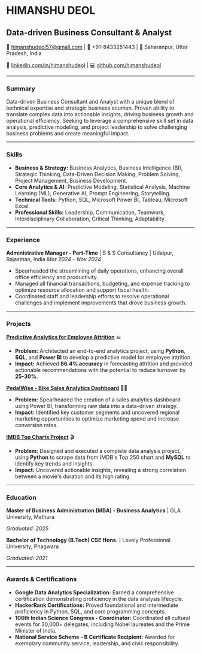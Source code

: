 # **HIMANSHU DEOL**
## Data-driven Business Consultant & Analyst

📧 himanshudeol57@gmail.com | 📱 +91-8433251443 | 📍 Saharanpur, Uttar Pradesh, India

🔗 [linkedin.com/in/himanshudeol](https://www.google.com/search?q=https://linkedin.com/in/himanshudeol) | 💻 [github.com/himanshudeol](https://www.google.com/search?q=https://github.com/himanshudeol)

-----

### **Summary**

Data-driven Business Consultant and Analyst with a unique blend of technical expertise and strategic business acumen. Proven ability to translate complex data into actionable insights, driving business growth and operational efficiency. Seeking to leverage a comprehensive skill set in data analysis, predictive modeling, and project leadership to solve challenging business problems and create meaningful impact.

-----

### **Skills**

  * **Business & Strategy:** Business Analytics, Business Intelligence (BI), Strategic Thinking, Data-Driven Decision Making, Problem Solving, Project Management, Business Development.
  * **Core Analytics & AI:** Predictive Modeling, Statistical Analysis, Machine Learning (ML), Generative AI, Prompt Engineering, Storytelling.
  * **Technical Tools:** Python, SQL, Microsoft Power BI, Tableau, Microsoft Excel.
  * **Professional Skills:** Leadership, Communication, Teamwork, Interdisciplinary Collaboration, Critical Thinking, Adaptability.

-----

### **Experience**

**Administrative Manager - Part-Time** | S & S Consultancy | Udaipur, Rajasthan, India
*Mar 2024 – Nov 2024*

  * Spearheaded the streamlining of daily operations, enhancing overall office efficiency and productivity.
  * Managed all financial transactions, budgeting, and expense tracking to optimize resource allocation and support fiscal health.
  * Coordinated staff and leadership efforts to resolve operational challenges and implement improvements that drove business growth.

-----

### **Projects**

**[Predictive Analytics for Employee Attrition](https://github.com/himanshudeol/Predictive-Analytics-for-Employee-Attrition-Using-ML-and-BI-Tools)** 📊

  * **Problem:** Architected an end-to-end analytics project, using **Python**, **SQL**, and **Power BI** to develop a predictive model for employee attrition.
  * **Impact:** Achieved **86.4% accuracy** in forecasting attrition and provided actionable recommendations with the potential to reduce turnover by **25-30%**.

**[PedalWise - Bike Sales Analytics Dashboard](https://github.com/himanshudeol/PedalWise-Bike-Sales-Analytics-Dashboard)** 🚴‍♂️

  * **Problem:** Spearheaded the creation of a sales analytics dashboard using Power BI, transforming raw data into a data-driven strategy.
  * **Impact:** Identified key customer segments and uncovered regional marketing opportunities to optimize marketing spend and increase conversion rates.

**[IMDB Top Charts Project](https://github.com/himanshudeol/IMDB_Top_Charts_Project)** 🎬

  * **Problem:** Designed and executed a complete data analysis project, using **Python** to scrape data from IMDB's Top 250 chart and **MySQL** to identify key trends and insights.
  * **Impact:** Uncovered actionable insights, revealing a strong correlation between a movie's duration and its high rating.

-----

### **Education**

**Master of Business Administration (MBA) - Business Analytics** | GLA University, Mathura

*Graduated: 2025*

**Bachelor of Technology (B.Tech) CSE Hons.** | Lovely Professional University, Phagwara

*Graduated: 2021*

-----

### **Awards & Certifications**

  * **Google Data Analytics Specialization:** Earned a comprehensive certification demonstrating proficiency in the data analysis lifecycle.
  * **HackerRank Certifications:** Proved foundational and intermediate proficiency in Python, SQL, and core programming concepts.
  * **106th Indian Science Congress - Coordinator:** Coordinated all cultural events for 30,000+ delegates, including Nobel laureates and the Prime Minister of India.
  * **National Service Scheme - B Certificate Recipient:** Awarded for exemplary community service, leadership, and civic responsibility.
